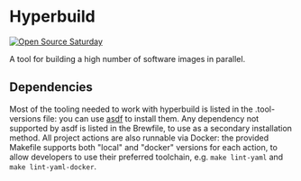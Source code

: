 # Hyperbuild

[![Open Source Saturday](https://img.shields.io/badge/%E2%9D%A4%EF%B8%8F-open%20source%20saturday-F64060.svg)](https://www.meetup.com/it-IT/Open-Source-Saturday-Milano/)

A tool for building a high number of software images in parallel.

## Dependencies

Most of the tooling needed to work with hyperbuild is listed in the .tool-versions file: you can use [asdf](https://asdf-vm.com) to install them. Any dependency not supported by asdf is listed in the Brewfile, to use as a secondary installation method.
All project actions are also runnable via Docker: the provided Makefile supports both "local" and "docker" versions for each action, to allow developers to use their preferred toolchain, e.g. `make lint-yaml` and `make lint-yaml-docker`.
